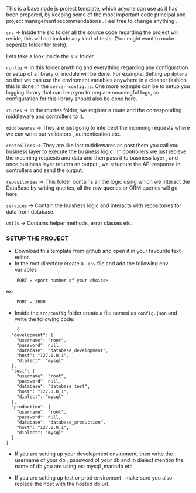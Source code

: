 This is a base node js project template, which anyone can use as it has been prepared,
by keeping some of the most important code principal and project management recommendations . Feel free to change anything .

`src` -> Inside the src folder all the source code regarding the project will reside,
this will not include any kind of tests. (You might want to make seperate folder for tests).

Lets take a look inside the `src` folder.

`config` -> In this folder anything and everything regarding any configuration or setup of a library or module will be done. 
For example: Setting up `dotenv` so that we can use the enviroment variables anywhere in a cleaner fashion, this is done in the `server-config.js`.
One more example can be to setup you logging library that can help you to prepare meaningful logs, so configuration for this library should also be done here.

`routes` -> In the rourtes folder, we register a route and the corresponding middleware and controllers to it.

`middlewares` -> They are just going to intercept the incoming requests where we can write our validators , authentication etc.

`controllers` -> They are like last middlewares as post them you call you business layer to execute the business logic . In controllers we just recieve the incoming requests and data and then pass it to business layer , 
and once business layer returns an output , we structure the API response in controllers and send the output.

`repositories` -> This folder contains all the logic using which we interact the DataBase by writing queries, all the raw queries or ORM queries will go here.

`services` -> Contain the buisness logic and interacts with repositories for data from database.

`utils` -> Contains helper methods, error classes etc.

### SETUP THE PROJECT 

- Download this template from github and open it in your favourite text editor.
- In the root directory create a `.env` file and add the following env variables
```
    PORT = <port number of your choice>
```    
ex:
```
    PORT = 3000
```    
- Inside the `src/config` folder create a file named as `config.json` and write the following code:

```
    {
  "development": {
    "username": "root",
    "password": null,
    "database": "database_development",
    "host": "127.0.0.1",
    "dialect": "mysql"
  },
  "test": {
    "username": "root",
    "password": null,
    "database": "database_test",
    "host": "127.0.0.1",
    "dialect": "mysql"
  },
  "production": {
    "username": "root",
    "password": null,
    "database": "database_production",
    "host": "127.0.0.1",
    "dialect": "mysql"
  }
}
```

- If you are setting up your development enviroment, then write the username of your db , password of your db and in dialect mention the name of db you are using ex: mysql ,mariadb etc.

- If you are setting up test or prod enviroment , make sure you also replace the host with the hosted db url.